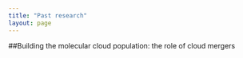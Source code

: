 ```yaml
---
title: "Past research"
layout: page
---
```

##Building the molecular cloud population: the role of cloud mergers
